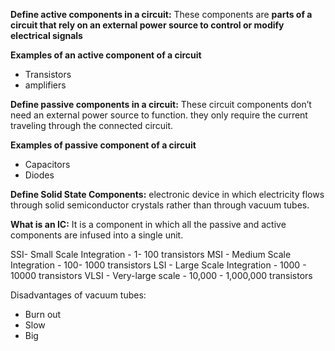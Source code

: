 **Define active components in a circuit:**
These components are **parts of a circuit that rely on an external power source to control or modify electrical signals**


 **Examples of an active component of a circuit**
- Transistors
- amplifiers

**Define passive components in a circuit:**
These circuit components don’t need an external power source to function.  they only require the current traveling through the connected circuit.

**Examples of passive component of a circuit**
- Capacitors
- Diodes

**Define Solid State Components:**
electronic device in which electricity flows through solid semiconductor crystals rather than through vacuum tubes.

**What is an IC:**
It is a component in which all the passive and active components are infused into a single unit.


SSI- Small Scale Integration - 1- 100 transistors
MSI - Medium Scale Integration - 100- 1000 transistors
LSI - Large Scale Integration - 1000 - 10000 transistors
VLSI - Very-large scale - 10,000 - 1,000,000 transistors

Disadvantages of vacuum tubes:
- Burn out
- Slow
- Big                                                 

